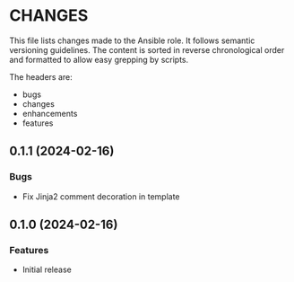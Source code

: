 # CHANGES

This file lists changes made to the Ansible role. It follows semantic versioning
guidelines. The content is sorted in reverse chronological order and formatted
to allow easy grepping by scripts.

The headers are:
- bugs
- changes
- enhancements
- features

## 0.1.1 (2024-02-16)

### Bugs

- Fix Jinja2 comment decoration in template

## 0.1.0 (2024-02-16)

### Features

- Initial release
